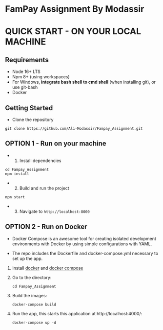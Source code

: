 # FamPay Assignment By Modassir

# QUICK START - ON YOUR LOCAL MACHINE

## Requirements

- Node 16+ LTS
- Npm 8+ (using workspaces)
- For Windows, **integrate bash shell to cmd shell** (when installing git), or use git-bash
- Docker

## Getting Started

- Clone the repository

```
git clone https://github.com/Ali-Modassir/Fampay_Assignment.git
```

## OPTION 1 - Run on your machine

- 1. Install dependencies

```
cd Fampay_Assignment
npm install
```

- 2. Build and run the project

```
npm start
```

- 3. Navigate to `http://localhost:8000`

## OPTION 2 - Run on Docker

- Docker Compose is an awesome tool for creating isolated development environments with Docker by using simple configurations with YAML.

- The repo includes the Dockerfile and docker-compose.yml necessary to set up the app.

1. Install [docker](https://docs.docker.com/installation/) and [docker compose](https://docs.docker.com/compose/install/)

2. Go to the directory:

   ```
   cd Fampay_Assignment
   ```

3. Build the images:

   ```
   docker-compose build
   ```

4. Run the app, this starts this application at http://localhost:4000/:
   ```
   docker-compose up -d
   ```

